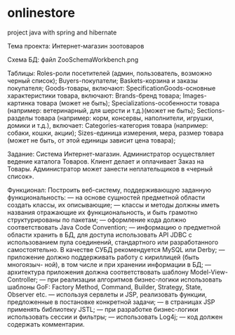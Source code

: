 # onlinestore
project java with spring and hibernate

Тема проекта: Интернет-магазин зоотоваров

Схема БД: файл ZooSchemaWorkbench.png 

Таблицы: 
  Roles-роли посетителей (админ, пользователь, возможно черный список);
  Buyers-покупатели;
  Baskets-корзина и заказы покупателя;
  Goods-товары, включают:
     SpecificationGoods-основные характеристики товара, включают:
        Brands-бренд товара;
        Images-картинка товара (может не быть);
        Specializations-особенности товара (например: ветеринарный, для шерсти и т.д.)(может не быть);
        Sections-разделы товара (например: корм, консервы, наполнители, игрушки, домики и т.д.), включает:
           Categories-категория товара (например: собаки, кошки, акции);
    Sizes-единица измерения, мера, размер товара (может не быть, от этой единицы зависит цена товара);
    
    
Задание: 
Система Интернет-магазин. Администратор осуществляет ведение каталога Товаров. 
Клиент делает и оплачивает Заказ на Товары. Администратор может занести неплательщиков в «черный список».

Функционал:
Построить веб-систему, поддерживающую заданную функциональность:
— на основе сущностей предметной области создать классы, их описывающие;
— классы и методы должны иметь названия отражающие их функциональность, и быть грамотно структурированы по пакетам;
— оформление кода должно соответствовать Java Code Convention;
— информацию о предметной области хранить в БД, для доступа использовать
API JDBC с использованием пула соединений, стандартного или разработанного самостоятельно. В качестве СУБД рекомендуется MySQL или Derby;
— приложение должно поддерживать работу с кириллицей (быть многоязыч- ной), в том числе и при хранении информации в БД;
— архитектура приложения должна соответствовать шаблону Model-View- Controller;
— при реализации алгоритмов бизнес-логики использовать шаблоны GoF: Factory Method, Command, Builder, Strategy, State, Observer etc.
— используя сервлеты и JSP, реализовать функции, предложенные в постановке конкретной задачи;
— в страницах JSP применять библиотеку JSTL;
— при разработке бизнес-логики использовать сессии и фильтры;
— использовать Log4j;
— код должен содержать комментарии.

